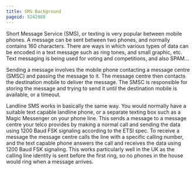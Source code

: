 ```yaml
---
title: SMS Background
pageid: 5242988
---
```


Short Message Service (SMS), or texting is very popular between mobile phones. A message can be sent between two phones, and normally contains 160 characters. There are ways in which various types of data can be encoded in a text message such as ring tones, and small graphic, etc. Text messaging is being used for voting and competitions, and also SPAM... 


Sending a message involves the mobile phone contacting a message centre (SMSC) and passing the message to it. The message centre then contacts the destination mobile to deliver the message. The SMSC is responsible for storing the message and trying to send it until the destination mobile is available, or a timeout. 


Landline SMS works in basically the same way. You would normally have a suitable text capable landline phone, or a separate texting box such as a Magic Messenger on your phone line. This sends a message to a message centre your telco provides by making a normal call and sending the data using 1200 Baud FSK signaling according to the ETSI spec. To receive a message the message centre calls the line with a specific calling number, and the text capable phone answers the call and receives the data using 1200 Baud FSK signaling. This works particularly well in the UK as the calling line identity is sent before the first ring, so no phones in the house would ring when a message arrives.

